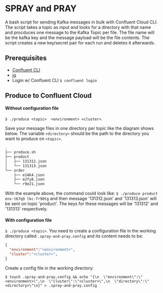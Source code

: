 # SPRAY and PRAY
A bash script for sending Kafka messages in bulk with Confluent Cloud CLI. The script takes a topic as input and looks for a directory with that name and procduces one message to the Kafka Topic per file. The file name will be the kafka key and the message payload will be the file contents. The script creates a new key/secret pair for each run and deletes it afterwards.

## Prerequisites 

 * [Confluent CLI](https://docs.confluent.io/confluent-cli/current/install.html)
 * [jq](https://stedolan.github.io/jq/download/)
 * Login w/ Confluent CLI `$ confluent login`


## Produce to Confluent Cloud

#### Without configuration file
`$ ./produce <topic>  <environment> <cluster>`.

Save your message files in one directory per topic like the diagram shows below. The variable `<directory>` should be the path to the directory you want to produce on `<topic>`.

```bash
.
├── produce.sh
├── product
│   ├── 131312.json
│   └── 131313.json
└── order
    ├── e14k4.json
    ├── e2fy8.json
    └── r9e21.json
```

With the example above, the command could look like: `$ ./produce product env-t67q9 lkc-fr90tg` and then message '131312.json' and '131313.json' will be sent on topic 'product'. The keys for these messages will be '131312' and '131313' respectively.


#### With configuration file
`$ ./produce <topic>`. You need to create a configuration file in the working directory called `.spray-and-pray.config` and its content needs to be:

 ```json
{
   "environment":"<environment>",
   "cluster":"<cluster>",
}
``` 

Create a config file in the working directory: 

`$ touch .spray-and-pray.config && echo "{\n  \"environment\":\"<environment>\",\n  \"cluster\":\"<cluster>\",\n  \"directory\":\"<directory>\"\n}" > .spray-and-pray.config`






